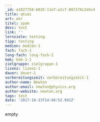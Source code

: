 ```yaml
---
_id: a1827750-b025-11e7-a1cf-8971f8c2d4c4
title: qtuai
art: oer
titel: spam
desc: test
link: ''
lernziele: testing
tipp: testing
medien: medien-1
fach: fach-1
long-fach: long-fach-1
kmk: kmk-1-1
zielgruppe: zielgruppe-1
lizenz: lizenz-1
dauer: dauer-1
vorbereitungszeit: vorbereitungszeit-1
author-name: Newton
author-email: newton@physics.org
author-website: newton.org
tags: test
date: '2017-10-13T14:48:52.991Z'
---
```

empty
